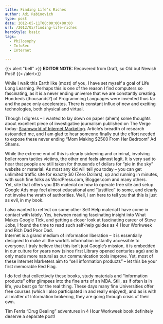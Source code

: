 ```yaml
---
title: Finding Life’s Riches
author: Adi Rabinovich
type: post
date: 2012-05-11T00:00:00+00:00
url: /2012/05/finding-life-riches
heroStyle: basic
tags:
  - Philosophy
  - InfoSec
  - Internet

---
```

{{< alert "bell" >}}
**EDITOR NOTE:** Recovered from Draft, so Old but Newish Post!
{{< /alert>}}

While I walk this Earth like (most) of you, I have set myself a goal of Life Long Learning. Perhaps this is one of the reason I find computers so fascinating, as it is a never ending universe that we are constantly creating. Hundreds (thousands?) of Programming Languages were invented thus far and the pace only accelerates. There is constant influx of new and exciting technologies, both physical and virtual.  

Though I digress &#8211; I wanted to lay down on paper (ahem) some thoughts about excellent piece of investigative journalism published on The Verge today: <a href="http://www.theverge.com/2012/5/10/2984893/scamworld-get-rich-quick-schemes-mutate-into-an-online-monster" target="_blank">Scamworld of Internet Marketing</a>. Article&#8217;s breadth of research astounded me, and I am glad to hear someone finally put the effort needed to expose these never ending &#8220;Mom Making $2500 From Her Bedroom&#8221; Ad Shams.  

While the extreme end of this is clearly sickening and criminal, involving boiler room tactics victims, the other end feels almost legit. It is very sad to hear that people are still taken for thousands of dollars for &#8220;pie in the sky&#8221; website or material. As most any kid will tell you today &#8211; you can get unlimited traffic site for exactly $0 (Zero Dollars), up and running in minutes, with such fine folks as WordPress.com, Blogger.com and many others.  
Yet, site that offers you $15 material on how to operate free site and setup Google Ads may feel almost educational and &#8220;justified&#8221; to some, and clearly not invoke the wrath of authorities. Well, I am here to tell you that this is just as evil, in my book.  

I also wanted to reflect on some other Self Help material I have come in contact with lately. Yes, between reading fascinating insight into What Makes Google Tick, and getting a closer look at fascinating career of Steve Jobs, I found the time to read such self-help guides as 4 Hour Workweek and Rich Dad Poor Dad.  
Internet is a grand medium of information liberation &#8211; it is essentially designed to make all the world&#8217;s information instantly accessible to everyone. I truly believe that this isn&#8217;t just Google&#8217;s mission, it is embedded in our culture for years now (since first Library opened centuries ago) and is only made more natural as our communication tools improve. Yet, most of these Internet Marketers aim to &#8220;sell information products&#8221; &#8211; let this be your first memorable Red Flag.  

I do feel that collectively these books, study materials and &#8220;information products&#8221; offer glimpses into the fine arts of an MBA. Still, as if often is in life, you best go for the real thing. These days many fine Universities offer free courses (which I also participated in and really enjoyed), and as is with all matter of Information brokering, they are going through crisis of their own.

Tim Ferris &#8220;Drug Dealing&#8221; adventures in 4 Hour Workweek book definitely deserve a separate post!
